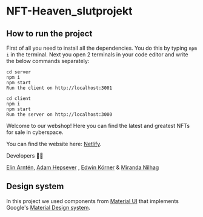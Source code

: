 # NFT-Heaven_slutprojekt

## How to run the project

First of all you need to install all the dependencies. You do this by typing `npm i` in the terminal. Next you open 2 terminals in your code editor and write the below commands separately:

```
cd server
npm i
npm start
Run the client on http://localhost:3001

cd client
npm i
npm start
Run the server on http://localhost:3000
```

Welcome to our webshop! Here you can find the latest and greatest NFTs for sale in cyberspace.

You can find the website here: [Netlify](nftheaven.netlify.app).

Developers 👨‍💻

[Elin Arntén](https://github.com/elinarnten),
[Adam Hepsever](https://github.com/AdaHep) ,
[Edwin Körner](https://github.com/EdwinKorner) &
[Miranda Nilhag](http://github.com/mirrenil)

## Design system

In this project we used components from [Material UI](https://mui.com/#/) that implements Google's [Material Design system](https://material.io/).
